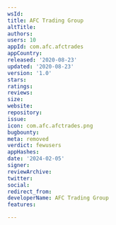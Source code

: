 ```yaml
---
wsId: 
title: AFC Trading Group
altTitle: 
authors: 
users: 10
appId: com.afc.afctrades
appCountry: 
released: '2020-08-23'
updated: '2020-08-23'
version: '1.0'
stars: 
ratings: 
reviews: 
size: 
website: 
repository: 
issue: 
icon: com.afc.afctrades.png
bugbounty: 
meta: removed
verdict: fewusers
appHashes: 
date: '2024-02-05'
signer: 
reviewArchive: 
twitter: 
social: 
redirect_from: 
developerName: AFC Trading Group
features: 

---
```


